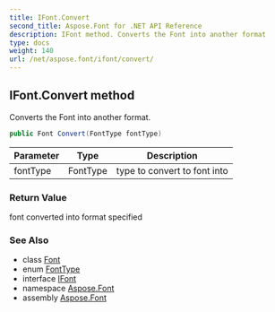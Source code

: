 ```yaml
---
title: IFont.Convert
second_title: Aspose.Font for .NET API Reference
description: IFont method. Converts the Font into another format
type: docs
weight: 140
url: /net/aspose.font/ifont/convert/
---
```

## IFont.Convert method

Converts the Font into another format.

```csharp
public Font Convert(FontType fontType)
```

| Parameter | Type | Description |
| --- | --- | --- |
| fontType | FontType | type to convert to font into |

### Return Value

font converted into format specified

### See Also

* class [Font](../../font/)
* enum [FontType](../../fonttype/)
* interface [IFont](../)
* namespace [Aspose.Font](../../../aspose.font/)
* assembly [Aspose.Font](../../../)


